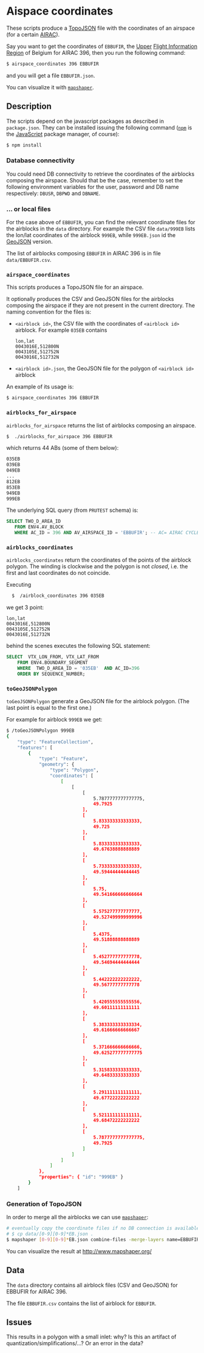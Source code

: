 # Aispace coordinates #
These scripts produce a [TopoJSON](http://en.wikipedia.org/wiki/GeoJSON#TopoJSON) file with the coordinates of an airspace (for a certain [AIRAC](http://en.wikipedia.org/wiki/Aeronautical_Information_Publication)).

Say you want to get the coordinates of `EBBUFIR`, the [Upper](http://en.wikipedia.org/wiki/Upper_Information_Region) [Flight Information Region](http://en.wikipedia.org/wiki/Flight_information_region) of Belgium for AIRAC 396, then you run the following command:

```bash
$ airspace_coordinates 396 EBBUFIR
```

and you will get a file `EBBUFIR.json`.

You can visualize it with [`mapshaper`](http://www.mapshaper.org/).

## Description ##
The scripts depend on the javascript packages as described in `package.json`. They can be installed issuing the following command ([`npm`](https://www.npmjs.com/) is the [JavaScript](http://en.wikipedia.org/wiki/JavaScript) package manager, of course):
```bash
$ npm install
```

### Database connectivity ###
You could need DB connectivity to retrieve the coordinates of the airblocks composing the airspace. Should that be the case, remember to set the following environment variables for the user, password and DB name respectively: `DBUSR`, `DBPWD` and `DBNAME`.

### ... or local files ###
For the case above of `EBBUFIR`, you can find the relevant coordinate files for the airblocks in the `data` directory.
For example the CSV file  `data/999EB` lists the lon/lat coordinates of the airblock `999EB`, while `999EB.json` id the [GeoJSON](http://geojson.org/) version.

The list of airblocks composing `EBBUFIR` in AIRAC 396 is in file `data/EBBUFIR.csv`.


### `airspace_coordinates` ###
This scripts produces a TopoJSON file for an airspace.

It optionally produces the CSV and GeoJSON files for the airblocks composing the airspace if they are not present in the current directory. The naming convention for the files is:

* `<airblock id>`, the CSV file with the coordinates of `<airblock id>` airblock.
  For example `035EB` contains

  ```
  lon,lat
  0043016E,512800N
  0043105E,512752N
  0043016E,512732N
  ```

* `<airblock id>.json`, the GeoJSON file for the polygon of `<airblock id>` airblock


An example of its usage is:

```bash
$ airspace_coordinates 396 EBBUFIR
```


### `airblocks_for_airspace` ###
`airblocks_for_airspace` returns the list of airblocks composing an airspace.

  ```bash
  $  ./airblocks_for_airspace 396 EBBUFIR
  ```

which returns 44 ABs (some of them below):

   ```txt
   035EB
   039EB
   049EB
   ...
   812EB
   853EB
   949EB
   999EB
   ```

The underlying SQL query (from `PRUTEST` schema) is:

   ```sql
   SELECT TWO_D_AREA_ID
      FROM ENV4.AV_BLOCK
      WHERE AC_ID = 396 AND AV_AIRSPACE_ID = 'EBBUFIR'; -- AC= AIRAC CYCLE
   ```




### `airblocks_coordinates` ###
`airblocks_coordinates` return the coordinates of the points of the airblock polygon.
The winding is clockwise and the polygon is not _closed_, i.e. the first and last coordinates do not coincide.

Executing 

```bash
  $  /airblock_coordinates 396 035EB
```

we get 3 point:

```
lon,lat
0043016E,512800N
0043105E,512752N
0043016E,512732N
```

behind the scenes executes the following SQL statement:

  ```sql
  SELECT  VTX_LON_FROM, VTX_LAT_FROM
      FROM ENV4.BOUNDARY_SEGMENT
      WHERE  TWO_D_AREA_ID = '035EB'  AND AC_ID=396
      ORDER BY SEQUENCE_NUMBER;
  ```


### `toGeoJSONPolygon` ###
`toGeoJSONPolygon` generate a GeoJSON file for the airblock polygon.
(The last point is equal to the first one.)

For example for airblock `999EB` we get:
   ```bash
   $ /toGeoJSONPolygon 999EB
   {
       "type": "FeatureCollection",
       "features": [
           {
               "type": "Feature",
               "geometry": {
                   "type": "Polygon",
                   "coordinates": [
                       [
                           [
                               [
                                   5.7877777777777775,
                                   49.7925
                               ],
                               [
                                   5.833333333333333,
                                   49.725
                               ],
                               [
                                   5.833333333333333,
                                   49.67638888888889
                               ],
                               [
                                   5.733333333333333,
                                   49.59444444444445
                               ],
                               [
                                   5.75,
                                   49.541666666666664
                               ],
                               [
                                   5.575277777777777,
                                   49.527499999999996
                               ],
                               [
                                   5.4375,
                                   49.51888888888889
                               ],
                               [
                                   5.452777777777778,
                                   49.54694444444444
                               ],
                               [
                                   5.442222222222222,
                                   49.56777777777778
                               ],
                               [
                                   5.420555555555556,
                                   49.60111111111111
                               ],
                               [
                                   5.383333333333334,
                                   49.61666666666667
                               ],
                               [
                                   5.371666666666666,
                                   49.625277777777775
                               ],
                               [
                                   5.315833333333333,
                                   49.64833333333333
                               ],
                               [
                                   5.291111111111111,
                                   49.67722222222222
                               ],
                               [
                                   5.521111111111111,
                                   49.68472222222222
                               ],
                               [
                                   5.7877777777777775,
                                   49.7925
                               ]
                           ]
                       ]
                   ]
               },
               "properties": { "id": "999EB" }
           }
       ]
   ```




### Generation of TopoJSON ###
In order to merge all the airblocks we can use [`mapshaper`](http://www.mapshaper.org/):

```bash
# eventually copy the coordinate files if no DB connection is available...
# $ cp data/[0-9][0-9]*EB.json .
$ mapshaper [0-9][0-9]*EB.json combine-files -merge-layers name=EBBUFIR -dissolve -o EBBUFIR.json format=topojson
```

You can visualize the result at http://www.mapshaper.org/

## Data ##
The `data` directory contains all airblock files (CSV and GeoJSON) for EBBUFIR for AIRAC 396.

The file `EBBUFIR.csv` contains the list of airblock for `EBBUFIR`.

## Issues ##
This results in a polygon with a small inlet: why? Is this an artifact of quantization/simplifications/...?
Or an error in the data?